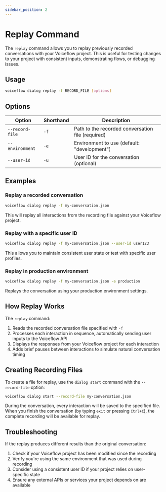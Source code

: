 ```yaml
---
sidebar_position: 2
---
```


# Replay Command

The `replay` command allows you to replay previously recorded conversations with your Voiceflow project. This is useful for testing changes to your project with consistent inputs, demonstrating flows, or debugging issues.

## Usage

```bash
voiceflow dialog replay -f RECORD_FILE [options]
```

## Options

| Option | Shorthand | Description |
|--------|-----------|-------------|
| `--record-file` | `-f` | Path to the recorded conversation file (required) |
| `--environment` | `-e` | Environment to use (default: "development") |
| `--user-id` | `-u` | User ID for the conversation (optional) |

## Examples

### Replay a recorded conversation

```bash
voiceflow dialog replay -f my-conversation.json
```

This will replay all interactions from the recording file against your Voiceflow project.

### Replay with a specific user ID

```bash
voiceflow dialog replay -f my-conversation.json --user-id user123
```

This allows you to maintain consistent user state or test with specific user profiles.

### Replay in production environment

```bash
voiceflow dialog replay -f my-conversation.json -e production
```

Replays the conversation using your production environment settings.

## How Replay Works

The `replay` command:

1. Reads the recorded conversation file specified with `-f`
2. Processes each interaction in sequence, automatically sending user inputs to the Voiceflow API
3. Displays the responses from your Voiceflow project for each interaction
4. Adds brief pauses between interactions to simulate natural conversation timing

## Creating Recording Files

To create a file for replay, use the `dialog start` command with the `--record-file` option:

```bash
voiceflow dialog start --record-file my-conversation.json
```

During the conversation, every interaction will be saved to the specified file. When you finish the conversation (by typing `exit` or pressing `Ctrl+C`), the complete recording will be available for replay.

## Troubleshooting

If the replay produces different results than the original conversation:

1. Check if your Voiceflow project has been modified since the recording
2. Verify you're using the same environment that was used during recording
3. Consider using a consistent user ID if your project relies on user-specific state
4. Ensure any external APIs or services your project depends on are available
